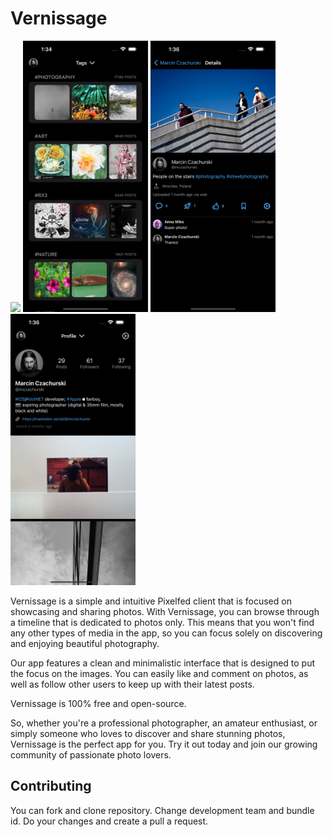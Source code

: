 # Vernissage

<img src="Resources/01.png" width="200" > <img src="Resources/04.png" width="200" > <img src="Resources/05.png" width="200" > <img src="Resources/06.png" width="200" >

Vernissage is a simple and intuitive Pixelfed client that is focused on showcasing and sharing photos.
With Vernissage, you can browse through a timeline that is dedicated to photos only.
This means that you won't find any other types of media in the app, so you can focus solely on discovering and enjoying beautiful photography.

Our app features a clean and minimalistic interface that is designed to put the focus on the images.
You can easily like and comment on photos, as well as follow other users to keep up with their latest posts.

Vernissage is 100% free and open-source.

So, whether you're a professional photographer, an amateur enthusiast, or simply someone who loves to discover and share stunning photos,
Vernissage is the perfect app for you. Try it out today and join our growing community of passionate photo lovers.

## Contributing
You can fork and clone repository. Change development team and bundle id. Do your changes and create a pull a request.
